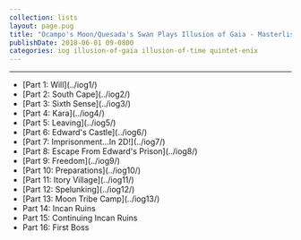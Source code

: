 ```yaml
---
collection: lists
layout: page.pug
title: "Ocampo's Moon/Quesada's Swan Plays Illusion of Gaia - Masterlist"
publishDate: 2018-06-01 09-0800
categories: iog illusion-of-gaia illusion-of-time quintet-enix
---
```


---
<ul class="masterlink-wrapper">
	<li>[Part 1: Will](../iog1/)</li>
	<li>[Part 2: South Cape](../iog2/)</li>
	<li>[Part 3: Sixth Sense](../iog3/)</li>
	<li>[Part 4: Kara](../iog4/)</li>
	<li>[Part 5: Leaving](../iog5/)</li>
	<li>[Part 6: Edward's Castle](../iog6/)</li>
	<li>[Part 7: Imprisonment...In 2D!](../iog7/)</li>
	<li>[Part 8: Escape From Edward's Prison](../iog8/)</li>
	<li>[Part 9: Freedom](../iog9/)</li>
	<li>[Part 10: Preparations](../iog10/)</li>
	<li>[Part 11: Itory Village](../iog11/)</li>
	<li>[Part 12: Spelunking](../iog12/)</li>
	<li>[Part 13: Moon Tribe Camp](../iog13/)</li>
	<li>Part 14: Incan Ruins</li>
	<li>Part 15: Continuing Incan Ruins</li>
	<li>Part 16: First Boss</li>
</ul>